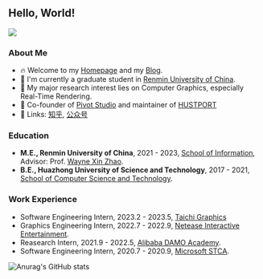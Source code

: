 ## Hello, World!

[![](https://s2.loli.net/2022/07/18/QvGk8dTwP2O3DA7.jpg)](https://github.com/Zilize/V-PathTracer)

### About Me

- 🔥 Welcome to my [Homepage](https://czshang.cn) and my [Blog](https://moecode.com).
- 🤗 I'm currently a graduate student in [Renmin University of China](https://www.ruc.edu.cn).
- 🔭 My major research interest lies on Computer Graphics, especially Real-Time Rendering.
- 💪 Co-founder of [Pivot Studio](https://pivotstudio.cn) and maintainer of [HUSTPORT](https://hustport.com)
- 🍑 Links: [知乎](https://www.zhihu.com/people/zhenbomy), [公众号](https://mp.weixin.qq.com/s/R_v2zkv9VR5pM1K-RUmt8A)

### Education

- **M.E., Renmin University of China**, 2021 - 2023, [School of Information](http://info.ruc.edu.cn/), Advisor: Prof. [Wayne Xin Zhao](http://aibox.ruc.edu.cn/batmanfly).
- **B.E., Huazhong University of Science and Technology**, 2017 - 2021, [School of Computer Science and Technology](http://cs.hust.edu.cn/).

### Work Experience

- Software Engineering Intern, 2023.2 - 2023.5, [Taichi Graphics](https://taichi.graphics/)
- Graphics Engineering Intern, 2022.7 - 2022.9, [Netease Interactive Entertainment](http://game.163.com/).
- Reasearch Intern, 2021.9 - 2022.5, [Alibaba DAMO Academy](https://damo.alibaba.com/).
- Software Engineering Intern, 2020.7 - 2020.9, [Microsoft STCA](https://www.microsoft.com/zh-cn/ard/aboutus/teams-STCA).

![Anurag's GitHub stats](https://github-readme-stats.vercel.app/api?username=Zilize&show_icons=true)
